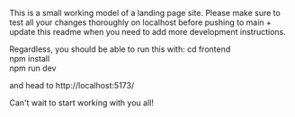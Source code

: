 This is a small working model of a landing page site. Please make sure to test all your changes thoroughly on localhost before pushing to main + update this readme when you need to add more development instructions.

Regardless, you should be able to run this with:
cd frontend \
npm install \
npm run dev

and head to http://localhost:5173/

Can't wait to start working with you all!
